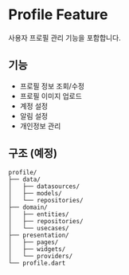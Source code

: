 # Profile Feature

사용자 프로필 관리 기능을 포함합니다.

## 기능

- 프로필 정보 조회/수정
- 프로필 이미지 업로드
- 계정 설정
- 알림 설정
- 개인정보 관리

## 구조 (예정)

```
profile/
├── data/
│   ├── datasources/
│   ├── models/
│   └── repositories/
├── domain/
│   ├── entities/
│   ├── repositories/
│   └── usecases/
├── presentation/
│   ├── pages/
│   ├── widgets/
│   └── providers/
└── profile.dart
```
